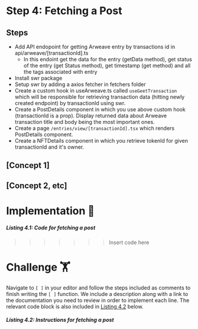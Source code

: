 # Step 4: Fetching a Post

## Steps
* Add API endopoint for getting Arweave entry by transactions id in api/arweave/[transactionId].ts
  * In this endoint get the data for the entry (getData method), get status of the entry (get Status method), get timestamp (get method) and all the tags associated with entry
* Install swr package
* Setup swr by adding a axios fetcher in fetchers folder
* Create a custom hook in useArweave.ts called `useGeetTransaction` which will be responsible for retrieving transaction data (hitting newly created endpoint) by transactionId using swr.
* Create a PostDetails component in which you use above custom hook (transactionId is a prop). Display returned data about Arweave transaction title and body being the most important ones.
* Create a page `/entries/view/[transactionId].tsx` which renders PostDetails component.
* Create a NFTDetails component in which you retrieve tokenId for given transactionId and it's owner.

## [Concept 1]

## [Concept 2, etc]

# Implementation 🧩

##### _Listing 4.1: Code for fetching a post_
>>>>>>> Insert code here

# Challenge 🏋️

Navigate to `[ ]` in your editor and follow the steps included as comments to finish writing the `[ ]` function. We include a description along with a link to the documentation you need to review in order to implement each line. The relevant code block is also included in [Listing 4.2](#listing-42-instructions-for-fetching-a-post) below.

##### _Listing 4.2: Instructions for fetching a post_
